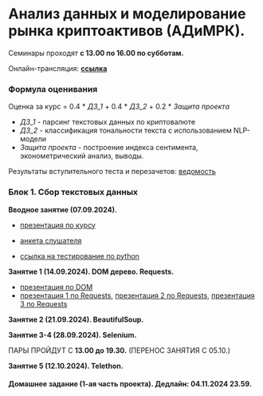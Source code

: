 # Анализ данных и моделирование рынка криптоактивов (АДиМРК).

Семинары проходят __с 13.00 по 16.00 по субботам.__

Онлайн-трансляция: __[ссылка](https://my.mts-link.ru/event/2064294388/672849968)__

### Формула оценивания
Oценка за курс = 0.4 * _ДЗ_1_ + 0.4 * _ДЗ_2_ + 0.2 * _Защита проекта_

* _ДЗ_1_ - парсинг текстовых данных по криптовалюте
* _ДЗ_2_ - классификация тональности текста с использованием NLP-модели
* _Защита проекта_ - построение индекса сентимента, эконометрический анализ, выводы.

Результаты вступительного теста и перезачетов:
[ведомость](https://docs.google.com/spreadsheets/d/1tO1DFO9jWD3aA2TlmVm6v2GLN02-NqEyb9KLnYn7Dak/edit?usp=sharing)

### Блок 1. Cбор текстовых данных

__Вводное занятие (07.09.2024).__

* [презентация по курсу](https://github.com/Bakibak/cryptoDS/blob/main/Презентации/Intro%20по%20курсу%20АДиМРК.pdf)

* [анкета слушателя](https://forms.gle/VLf7GxGtbME9T5437)

* [ссылка на тестирование по python](https://contest.yandex.ru/contest/45644/enter/)

__Занятие 1 (14.09.2024). DOM дерево. Requests.__

* [презентация по DOM](https://github.com/Bakibak/cryptoDS/blob/main/%D0%9F%D1%80%D0%B5%D0%B7%D0%B5%D0%BD%D1%82%D0%B0%D1%86%D0%B8%D0%B8/1.%20DOM%20%D0%B4%D0%B5%D1%80%D0%B5%D0%B2%D0%BE%20HTML.pdf)
* [презентация 1 по Requests](https://github.com/Bakibak/cryptoDS/blob/main/%D0%9F%D1%80%D0%B5%D0%B7%D0%B5%D0%BD%D1%82%D0%B0%D1%86%D0%B8%D0%B8/2.1.%20Requests.pdf), 
[презентация 2 по Requests](https://github.com/Bakibak/cryptoDS/blob/main/%D0%9F%D1%80%D0%B5%D0%B7%D0%B5%D0%BD%D1%82%D0%B0%D1%86%D0%B8%D0%B8/2.2.%20Requests.pdf),
[презентация 3 по Requests](https://github.com/Bakibak/cryptoDS/blob/main/%D0%9F%D1%80%D0%B5%D0%B7%D0%B5%D0%BD%D1%82%D0%B0%D1%86%D0%B8%D0%B8/2.3.%20Requests.pdf)

__Занятие 2 (21.09.2024). BeautifulSoup.__

__Занятие 3-4 (28.09.2024). Selenium.__

ПАРЫ ПРОЙДУТ С __13.00 до 19.30.__ (ПЕРЕНОС ЗАНЯТИЯ С 05.10.)

__Занятие 5 (12.10.2024). Telethon.__

#### Домашнее задание (1-ая часть проекта). Дедлайн: 04.11.2024 23.59.


